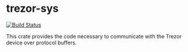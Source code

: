 # trezor-sys

[![Build Status][travis-image]][travis-url]

[travis-image]: https://travis-ci.org/paritytech/trezor-sys.svg?branch=master
[travis-url]: https://travis-ci.org/paritytech/trezor-sys

This crate provides the code necessary to communicate with the Trezor device over protocol buffers.